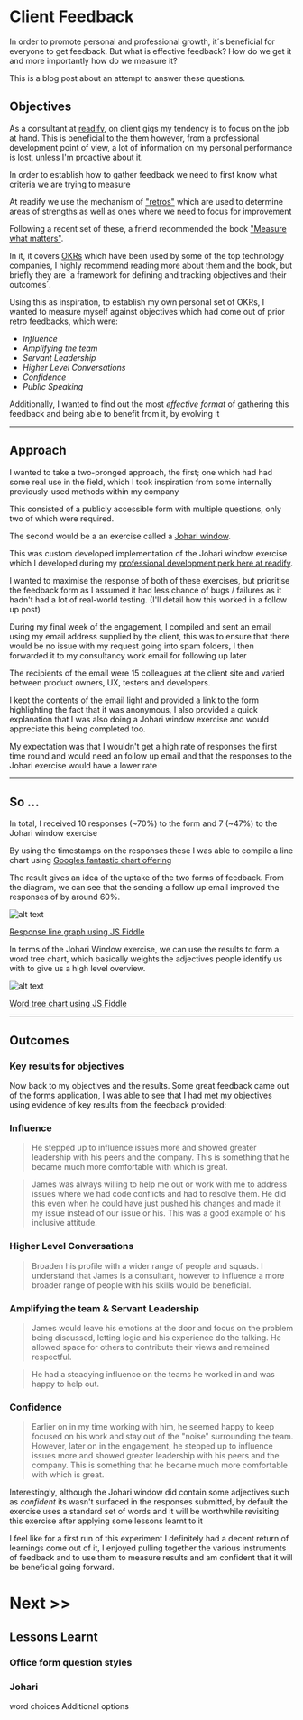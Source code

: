 
# Client Feedback

In order to promote personal and professional growth, it´s beneficial for everyone to get feedback. But what is effective feedback? How do we get it and more importantly how do we measure it?

This is a blog post about an attempt to answer these questions.

## Objectives

As a consultant at [readify](https://readify.net "readify web site"), on client gigs my tendency is to focus on the job at hand. This is beneficial to the them however, from a professional development point of view, a lot of information on my personal performance is lost, unless I'm proactive about it.

In order to establish how to gather feedback we need to first know what criteria we are trying to measure

At readify we use the mechanism of ["retros"](https://en.wikipedia.org/wiki/Retrospective#Software_development "Wikipedia retro article") which are used to determine areas of strengths as well as ones where we need to focus for improvement

Following a recent set of these, a friend recommended the book ["Measure what matters"](https://www.whatmatters.com/book "Measure what matters book site").

In it, it covers [OKRs](https://en.wikipedia.org/wiki/OKR "Wikipedia OKR article") which have been used by some of the top technology companies, I highly recommend reading more about them and the book, but briefly they are ´a framework for defining and tracking objectives and their outcomes´.

Using this as inspiration, to establish my own personal set of OKRs, I wanted to measure myself against objectives which had come out of prior retro feedbacks, which were:

* _Influence_
* _Amplifying the team_
* _Servant Leadership_
* _Higher Level Conversations_
* _Confidence_
* _Public Speaking_

Additionally, I wanted to find out the most _effective format_ of gathering this feedback and being able to benefit from it, by evolving it

<hr/>

## Approach

I wanted to take a two-pronged approach, the first; one which had had some real use in the field, which I took inspiration from some internally previously-used methods within my company 

This consisted of a publicly accessible form with multiple questions, only two of which were required.

The second would be a an exercise called a [Johari window](https://en.wikipedia.org/wiki/Johari_window "Wikipedia Johari window article").

This was custom developed implementation of the Johari window exercise which I developed during my [professional development perk here at readify](https://stackoverflow.com/jobs/companies/readify "readify's Stack Overflow page").

I wanted to maximise the response of both of these exercises, but prioritise the feedback form as I assumed it had less chance of bugs / failures as it hadn't had a lot of real-world testing. (I'll detail how this worked in a follow up post)

During my final week of the engagement, I compiled and sent an email using my email address supplied by the client, this was to ensure that there would be no issue with my request going into spam folders, I then forwarded it to my consultancy work email for following up later

The recipients of the email were 15 colleagues at the client site and varied between product owners, UX, testers and developers.

I kept the contents of the email light and provided a link to the form highlighting the fact that it was anonymous, I also provided a quick explanation that I was also doing a Johari window exercise and would appreciate this being completed too.

My expectation was that I wouldn't get a high rate of responses the first time round and would need an follow up email and that the responses to the Johari exercise would have a lower rate

<hr/>

## So ...


In total, I received 10 responses (~70%) to the form and 7 (~47%) to the Johari window exercise

By using the timestamps on the responses these I was able to compile a line chart using [Googles fantastic chart offering](https://developers.google.com/chart/interactive/docs/gallery/linechart "Google's line chart")

The result gives an idea of the uptake of the two forms of feedback. From the diagram, we can see that the sending a follow up email improved the responses of by around 60%.

![alt text](https://s3-ap-southeast-1.amazonaws.com/jamesgoldswain/images/ResponseGraph.png "Responses")

<a href="https://jsfiddle.net/jgoldswain/f2szgxun/13/" target="_blank">Response line graph using JS Fiddle</a>

In terms of the Johari Window exercise, we can use the results to form a word tree chart, which basically weights the adjectives people identify us with to give us a high level overview.

![alt text](https://s3-ap-southeast-1.amazonaws.com/jamesgoldswain/images/WordTree.png "Word Tree")

<a href="https://jsfiddle.net/t2y9guqv" target="_blank">Word tree chart using JS Fiddle</a>

<hr/>

## Outcomes

### Key results for objectives

Now back to my objectives and the results. Some great feedback came out of the forms application, I was able to see that I had met my objectives using evidence of key results from the feedback provided:

### Influence

> He stepped up to influence issues more and showed greater leadership with his peers and the company. This is something that he became much more comfortable with which is great.

> James was always willing to help me out or work with me to address issues where we had code conflicts and had to resolve them. He did this even when he could have just pushed his changes and made it my issue instead of our issue or his. This was a good example of his inclusive attitude.

### Higher Level Conversations

> Broaden his profile with a wider range of people and squads. I understand that James is a consultant, however to influence a more broader range of people with his skills would be beneficial.

### Amplifying the team & Servant Leadership

> James would leave his emotions at the door and focus on the problem being discussed, letting logic and his experience do the talking. He allowed space for others to contribute their views and remained respectful.

> He had a steadying influence on the teams he worked in and was happy to help out.

### Confidence

> Earlier on in my time working with him, he seemed happy to keep focused on his work and stay out of the "noise" surrounding the team. However, later on in the engagement, he stepped up to influence issues more and showed greater leadership with his peers and the company. This is something that he became much more comfortable with which is great.

Interestingly, although the Johari window did contain some adjectives such as _confident_ its wasn't surfaced in the responses submitted, by default the exercise uses a standard set of words and it will be worthwhile revisiting this exercise after applying some lessons learnt to it

I feel like for a first run of this experiment I definitely had a decent return of learnings come out of it, I enjoyed pulling together the various instruments of feedback and to use them to measure results and am confident that it will be beneficial going forward.

# Next >>

## Lessons Learnt

### Office form question styles

### Johari

word choices
Additional options

